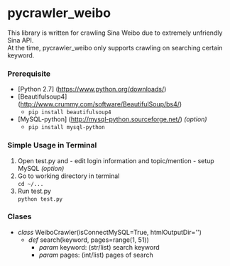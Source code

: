 # pycrawler_weibo
This library is written for crawling Sina Weibo due to extremely unfriendly Sina API.  
At the time, pycrawler_weibo only supports crawling on searching certain keyword.

### Prerequisite
  - [Python 2.7] (https://www.python.org/downloads/)
  - [Beautifulsoup4] (http://www.crummy.com/software/BeautifulSoup/bs4/)
    - `pip install beautifulsoup4`
  - [MySQL-python] (http://mysql-python.sourceforge.net/) *(option)*
    - `pip install mysql-python`

### Simple Usage in Terminal
  1. Open test.py and
    - edit login information and topic/mention
    - setup MySQL *(option)*
  2. Go to working directory in terminal  
    `cd ~/...`
  3. Run test.py  
    `python test.py`

### Clases
- *class* WeiboCrawler(isConnectMySQL=True, htmlOutputDir='')
  - *def* search(keyword, pages=range(1, 51))
    - *param* keyword: (str/list) search keyword
    - *param* pages: (int/list) pages of search
  
